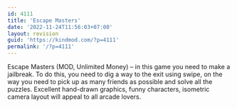 ```yaml
---
id: 4111
title: 'Escape Masters'
date: '2022-11-24T11:56:03+07:00'
layout: revision
guid: 'https://kindmod.com/?p=4111'
permalink: '/?p=4111'
---
```


Escape Masters (MOD, Unlimited Money) – in this game you need to make a jailbreak. To do this, you need to dig a way to the exit using swipe, on the way you need to pick up as many friends as possible and solve all the puzzles. Excellent hand-drawn graphics, funny characters, isometric camera layout will appeal to all arcade lovers.